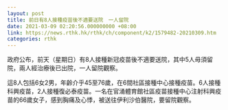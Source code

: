 ```yaml
---
layout: post
title: 前日有8人接種疫苗後不適要送院　一人留院
date: 2021-03-09 02:20:56.000000000 +08:00
link: https://news.rthk.hk/rthk/ch/component/k2/1579482-20210309.htm
categories: rthk
---
```


政府公布，前天（星期日）有8人接種新冠疫苗後不適要送院，其中5人毋須留院，兩人經治療後已出院，一人留院觀察。

這8人包括6女2男，年齡介乎45至76歲，在6間社區接種中心接種疫苗。6人接種科興疫苗，2人接種復必泰疫苗。一名在官涌體育館社區疫苗接種中心注射科興疫苗的66歲女子，感到胸痛及心悸，被送往伊利沙伯醫院，要留院觀察。
